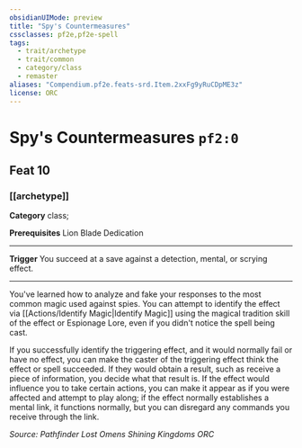 ```yaml
---
obsidianUIMode: preview
title: "Spy's Countermeasures"
cssclasses: pf2e,pf2e-spell
tags:
  - trait/archetype
  - trait/common
  - category/class
  - remaster
aliases: "Compendium.pf2e.feats-srd.Item.2xxFg9yRuCDpME3z"
license: ORC
---
```

# Spy's Countermeasures `pf2:0`
## Feat 10
### [[archetype]]

**Category** class; 



**Prerequisites** Lion Blade Dedication
* * *
**Trigger** You succeed at a save against a detection, mental, or scrying effect.

* * *

You've learned how to analyze and fake your responses to the most common magic used against spies. You can attempt to identify the effect via [[Actions/Identify Magic|Identify Magic]] using the magical tradition skill of the effect or Espionage Lore, even if you didn't notice the spell being cast.

If you successfully identify the triggering effect, and it would normally fail or have no effect, you can make the caster of the triggering effect think the effect or spell succeeded. If they would obtain a result, such as receive a piece of information, you decide what that result is. If the effect would influence you to take certain actions, you can make it appear as if you were affected and attempt to play along; if the effect normally establishes a mental link, it functions normally, but you can disregard any commands you receive through the link.

*Source: Pathfinder Lost Omens Shining Kingdoms*
*ORC*